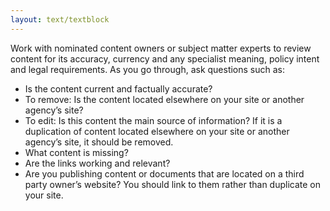```yaml
---
layout: text/textblock
---
```


Work with nominated content owners or subject matter experts to review content for its accuracy, currency and any specialist meaning, policy intent and legal requirements. As you go through, ask questions such as:
- Is the content current and factually accurate?
- To remove: Is the content located elsewhere on your site or another agency’s site?
- To edit:  Is this content the main source of information? If it is a duplication of content located elsewhere on your site or another agency’s site, it should be removed.
- What content is missing?
- Are the links working and relevant?
- Are you publishing content or documents that are located on a third party owner’s website? You should link to them rather than duplicate on your site.
